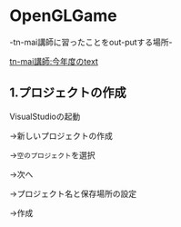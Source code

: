 # OpenGLGame
-tn-mai講師に習ったことをout-putする場所-

[tn-mai講師:今年度のtext](https://github.com/tn-mai/OpenGL3D2023)

## 1.プロジェクトの作成
VisualStudioの起動

->新しいプロジェクトの作成

->`空のプロジェクト`を選択

->次へ

->プロジェクト名と保存場所の設定

->作成